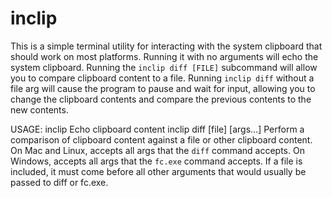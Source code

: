 # inclip

This is a simple terminal utility for interacting with the system clipboard that should work on most platforms. Running it with no arguments will echo the system clipboard. Running the `inclip diff [FILE]` subcommand will allow you to compare clipboard content to a file. Running `inclip diff` without a file arg will cause the program to pause and wait for input, allowing you to change the clipboard contents and compare the previous contents to the new contents.

USAGE:
    inclip
        Echo clipboard content
    inclip diff [file] [args...]
        Perform a comparison of clipboard content against a file or other
        clipboard content. On Mac and Linux, accepts all args that the `diff`
        command accepts. On Windows, accepts all args that the `fc.exe` command
        accepts. If a file is included, it must come before all other arguments
        that would usually be passed to diff or fc.exe. 

